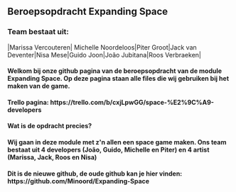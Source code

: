 <h2> Beroepsopdracht Expanding Space </h2>
<h3> Team bestaat uit: </h3> 
 |Marissa Vercouteren| Michelle Noordeloos|Piter Groot|Jack van Deventer|Nisa Mese|Guido Joon|João Jubitana|Roos Verbraeken|
<h4> Welkom bij onze github pagina van de beroepsopdracht van de module Expanding Space. Op deze pagina staan alle files die wij gebruiken bij het maken van de game.</h4>
<h4> Trello pagina: https://trello.com/b/cxjLpwGG/space-%E2%9C%A9-developers </h4>

<h4> Wat is de opdracht precies? </h4>
<h4> Wij gaan in deze module met z'n allen een space game maken. Ons team bestaat uit 4 developers (João, Guido, Michelle en Piter) en 4 artist (Marissa, Jack, Roos en Nisa) </h4>

<h4> Dit is de nieuwe github, de oude github kan je hier vinden: https://github.com/Minoord/Expanding-Space </h4>

